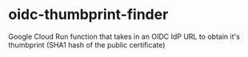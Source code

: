 # oidc-thumbprint-finder
Google Cloud Run function that takes in an OIDC IdP URL to obtain it's thumbprint (SHA1 hash of the public certificate)
